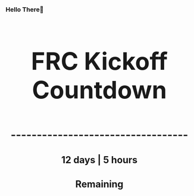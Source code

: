 ### Hello There👋

<!---START-TIMER--->
<h3 align='center' style='font-size: 64px;'>FRC Kickoff Countdown</h3>
<h3 align='center' style='font-size: 30px;'>----------------------------------</h3>
<h3 align='center' style='font-size: 25px;'>12 days | 5 hours</h3>
<h3 align='center' style='font-size: 25px;'>Remaining</h3>
<!---END-TIMER--->
